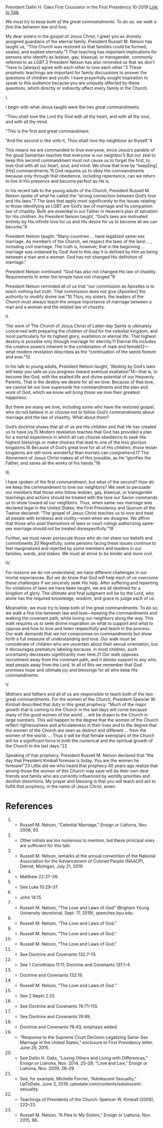 President Dallin H. Oaks
First Counselor in the First Presidency
10-2019
[Link to Talk](https://www.churchofjesuschrist.org/study/general-conference/2019/10/35oaks?lang=eng)

_We must try to keep both of the great commandments. To do so, we walk a fine line between law and love._

My dear sisters in the gospel of Jesus Christ, I greet you as divinely assigned guardians of the eternal family. President Russell M. Nelson has taught us, “This Church was restored so that families could be formed, sealed, and exalted eternally.”1 That teaching has important implications for persons who identify as lesbian, gay, bisexual, or transgender, commonly referred to as LGBT.2 President Nelson has also reminded us that we don’t “have to [always] agree with each other to love each other.”3 These prophetic teachings are important for family discussions to answer the questions of children and youth. I have prayerfully sought inspiration to speak to this audience because you are uniquely affected by these questions, which directly or indirectly affect every family in the Church.





I.



I begin with what Jesus taught were the two great commandments.

“Thou shalt love the Lord thy God with all thy heart, and with all thy soul, and with all thy mind.

“This is the first and great commandment.

“And the second is like unto it, Thou shalt love thy neighbour as thyself.”4

This means we are commanded to love everyone, since Jesus’s parable of the good Samaritan teaches that everyone is our neighbor.5 But our zeal to keep this second commandment must not cause us to forget the first, to love God with all our heart, soul, and mind. We show that love by “keep[ing] [His] commandments.”6 God requires us to obey His commandments because only through that obedience, including repentance, can we return to live in His presence and become perfect as He is.

In his recent talk to the young adults of the Church, President Russell M. Nelson spoke of what he called the “strong connection between God’s love and His laws.”7 The laws that apply most significantly to the issues relating to those identifying as LGBT are God’s law of marriage and its companion law of chastity. Both are essential in our Father in Heaven’s plan of salvation for His children. As President Nelson taught, “God’s laws are motivated entirely by His infinite love for us and His desire for us to become all we can become.”8

President Nelson taught: “Many countries … have legalized same-sex marriage. As members of the Church, we respect the laws of the land … , including civil marriage. The truth is, however, that in the beginning … marriage was ordained by God! And to this day it is defined by Him as being between a man and a woman. God has not changed His definition of marriage.”

President Nelson continued: “God has also not changed His law of chastity. Requirements to enter the temple have not changed.”9

President Nelson reminded all of us that “our commission as Apostles is to teach nothing but truth. That commission does not give [Apostles] the authority to modify divine law.”10 Thus, my sisters, the leaders of the Church must always teach the unique importance of marriage between a man and a woman and the related law of chastity.







II.



The work of The Church of Jesus Christ of Latter-day Saints is ultimately concerned with preparing the children of God for the celestial kingdom, and most particularly for its highest glory, exaltation or eternal life. That highest destiny is possible only through marriage for eternity.11 Eternal life includes the creative powers inherent in the combination of male and female12—what modern revelation describes as the “continuation of the seeds forever and ever.”13

In his talk to young adults, President Nelson taught, “Abiding by God’s laws will keep you safe as you progress toward eventual exaltation”14—that is, to become like God, with the exalted life and divine potential of our Heavenly Parents. That is the destiny we desire for all we love. Because of that love, we cannot let our love supersede the commandments and the plan and work of God, which we know will bring those we love their greatest happiness.

But there are many we love, including some who have the restored gospel, who do not believe in or choose not to follow God’s commandments about marriage and the law of chastity. What about them?

God’s doctrine shows that all of us are His children and that He has created us to have joy.15 Modern revelation teaches that God has provided a plan for a mortal experience in which all can choose obedience to seek His highest blessings or make choices that lead to one of the less glorious kingdoms.16 Because of God’s great love for all of His children, those lesser kingdoms are still more wonderful than mortals can comprehend.17 The Atonement of Jesus Christ makes all of this possible, as He “glorifies the Father, and saves all the works of his hands.”18







III.



I have spoken of the first commandment, but what of the second? How do we keep the commandment to love our neighbors? We seek to persuade our members that those who follow lesbian, gay, bisexual, or transgender teachings and actions should be treated with the love our Savior commands us to show toward all our neighbors. Thus, when same-sex marriage was declared legal in the United States, the First Presidency and Quorum of the Twelve declared: “The gospel of Jesus Christ teaches us to love and treat all people with kindness and civility—even when we disagree. We affirm that those who avail themselves of laws or court rulings authorizing same-sex marriage should not be treated disrespectfully.”19

Further, we must never persecute those who do not share our beliefs and commitments.20 Regretfully, some persons facing these issues continue to feel marginalized and rejected by some members and leaders in our families, wards, and stakes. We must all strive to be kinder and more civil.







IV.



For reasons we do not understand, we have different challenges in our mortal experiences. But we do know that God will help each of us overcome these challenges if we sincerely seek His help. After suffering and repenting for violations of laws we have been taught, we are all destined for a kingdom of glory. The ultimate and final judgment will be by the Lord, who alone has the required knowledge, wisdom, and grace to judge each of us.

Meanwhile, we must try to keep both of the great commandments. To do so, we walk a fine line between law and love—keeping the commandments and walking the covenant path, while loving our neighbors along the way. This walk requires us to seek divine inspiration on what to support and what to oppose and how to love and listen respectfully and teach in the process. Our walk demands that we not compromise on commandments but show forth a full measure of understanding and love. Our walk must be considerate of children who are uncertain about their sexual orientation, but it discourages premature labeling because, in most children, such uncertainty decreases significantly over time.21 Our walk opposes recruitment away from the covenant path, and it denies support to any who lead people away from the Lord. In all of this we remember that God promises hope and ultimate joy and blessings for all who keep His commandments.







V.



Mothers and fathers and all of us are responsible to teach both of the two great commandments. For the women of the Church, President Spencer W. Kimball described that duty in this great prophecy: “Much of the major growth that is coming to the Church in the last days will come because many of the good women of the world … will be drawn to the Church in large numbers. This will happen to the degree that the women of the Church reflect righteousness and articulateness in their lives and to the degree that the women of the Church are seen as distinct and different … from the women of the world. … Thus it will be that female exemplars of the Church will be a significant force in both the numerical and the spiritual growth of the Church in the last days.”22

Speaking of that prophecy, President Russell M. Nelson declared that “the day that President Kimball foresaw is today. You are the women he foresaw!”23 Little did we who heard that prophecy 40 years ago realize that among those the women of this Church may save will be their own dear friends and family who are currently influenced by worldly priorities and devilish distortions. My prayer and blessing is that you will teach and act to fulfill that prophecy, in the name of Jesus Christ, amen.

# References
1. - Russell M. Nelson, “Celestial Marriage,” Ensign or Liahona, Nov. 2008, 93.
2. - Other initials are too numerous to mention, but these principal ones are sufficient for this talk.
3. - Russell M. Nelson, remarks at the annual convention of the National Association for the Advancement of Colored People (NAACP), Detroit, Michigan, July 21, 2019.
4. - Matthew 22:37–39.
5. - See Luke 10:29–37.
6. - John 14:15.
7. - Russell M. Nelson, “The Love and Laws of God” (Brigham Young University devotional, Sept. 17, 2019), speeches.byu.edu.
8. - Russell M. Nelson, “The Love and Laws of God.”
9. - Russell M. Nelson, “The Love and Laws of God.”
10. - Russell M. Nelson, “The Love and Laws of God.”
11. - See Doctrine and Covenants 132:7–13.
12. - See 1 Corinthians 11:11; Doctrine and Covenants 131:1–4.
13. - Doctrine and Covenants 132:19.
14. - Russell M. Nelson, “The Love and Laws of God.”
15. - See 2 Nephi 2:25.
16. - See Doctrine and Covenants 76:71–113.
17. - See Doctrine and Covenants 76:89.
18. - Doctrine and Covenants 76:43; emphasis added.
19. - “Response to the Supreme Court Decision Legalizing Same-Sex Marriage in the United States,” enclosure to First Presidency letter, June 29, 2015.
20. - See Dallin H. Oaks, “Loving Others and Living with Differences,” Ensign or Liahona, Nov. 2014, 25–28; “Love and Law,” Ensign or Liahona, Nov. 2009, 26–29.
21. - See, for example, Michelle Forcier, “Adolescent Sexuality,” UpToDate, June 3, 2019, uptodate.com/contents/adolescent-sexuality.
22. - Teachings of Presidents of the Church: Spencer W. Kimball (2006), 222–23.
23. - Russell M. Nelson, “A Plea to My Sisters,” Ensign or Liahona, Nov. 2015, 96.